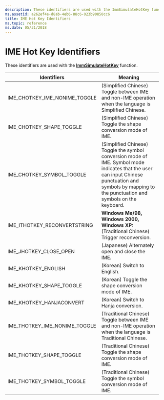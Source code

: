 ```yaml
---
description: These identifiers are used with the ImmSimulateHotKey function.
ms.assetid: a262ef4e-d8ab-4eb6-88c6-023b90850cc6
title: IME Hot Key Identifiers
ms.topic: reference
ms.date: 05/31/2018
---
```


# IME Hot Key Identifiers

These identifiers are used with the [**ImmSimulateHotKey**](/windows/desktop/api/Imm/nf-imm-immsimulatehotkey) function.



| Identifiers                       | Meaning                                                                                                                                                                                                 |
|-----------------------------------|---------------------------------------------------------------------------------------------------------------------------------------------------------------------------------------------------------|
| IME\_CHOTKEY\_IME\_NONIME\_TOGGLE | (Simplified Chinese) Toggle between IME and non-IME operation when the language is Simplified Chinese.                                                                                                  |
| IME\_CHOTKEY\_SHAPE\_TOGGLE       | (Simplified Chinese) Toggle the shape conversion mode of IME.                                                                                                                                           |
| IME\_CHOTKEY\_SYMBOL\_TOGGLE      | (Simplified Chinese) Toggle the symbol conversion mode of IME. Symbol mode indicates that the user can input Chinese punctuation and symbols by mapping to the punctuation and symbols on the keyboard. |
| IME\_ITHOTKEY\_RECONVERTSTRING    | **Windows Me/98, Windows 2000, Windows XP:** (Traditional Chinese) Trigger reconversion.                                                                                                                |
| IME\_JHOTKEY\_CLOSE\_OPEN         | (Japanese) Alternately open and close the IME.                                                                                                                                                          |
| IME\_KHOTKEY\_ENGLISH             | (Korean) Switch to English.                                                                                                                                                                             |
| IME\_KHOTKEY\_SHAPE\_TOGGLE       | (Korean) Toggle the shape conversion mode of IME.                                                                                                                                                       |
| IME\_KHOTKEY\_HANJACONVERT        | (Korean) Switch to Hanja conversion.                                                                                                                                                                    |
| IME\_THOTKEY\_IME\_NONIME\_TOGGLE | (Traditional Chinese) Toggle between IME and non-IME operation when the language is Traditional Chinese.                                                                                                |
| IME\_THOTKEY\_SHAPE\_TOGGLE       | (Traditional Chinese) Toggle the shape conversion mode of IME.                                                                                                                                          |
| IME\_THOTKEY\_SYMBOL\_TOGGLE      | (Traditional Chinese) Toggle the symbol conversion mode of IME.                                                                                                                                         |



 

 

 



